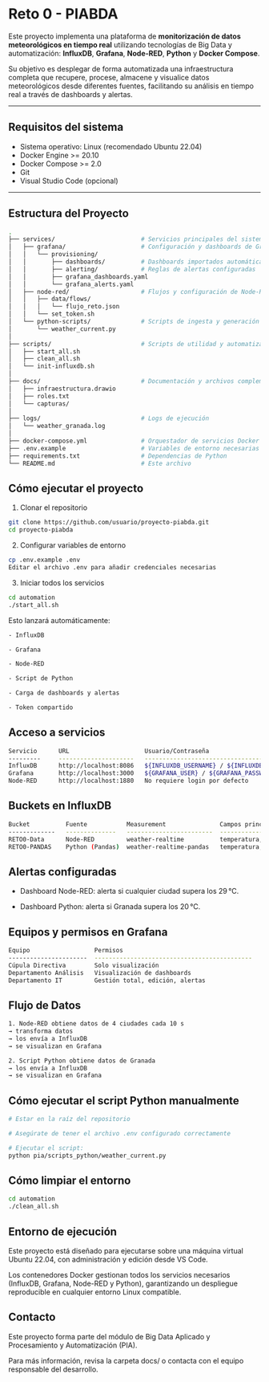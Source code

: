# Reto 0 - PIABDA

Este proyecto implementa una plataforma de **monitorización de datos meteorológicos en tiempo real** utilizando tecnologías de Big Data y automatización: **InfluxDB**, **Grafana**, **Node-RED**, **Python** y **Docker Compose**.

Su objetivo es desplegar de forma automatizada una infraestructura completa que recupere, procese, almacene y visualice datos meteorológicos desde diferentes fuentes, facilitando su análisis en tiempo real a través de dashboards y alertas.

---

## Requisitos del sistema

- Sistema operativo: Linux (recomendado Ubuntu 22.04)
- Docker Engine >= 20.10
- Docker Compose >= 2.0
- Git
- Visual Studio Code (opcional)

---

## Estructura del Proyecto

```bash
.
├── services/                        # Servicios principales del sistema
│   ├── grafana/                     # Configuración y dashboards de Grafana
│   │   └── provisioning/
│   │       ├── dashboards/          # Dashboards importados automáticamente
│   │       ├── alerting/            # Reglas de alertas configuradas
│   │       ├── grafana_dashboards.yaml
│   │       └── grafana_alerts.yaml
│   ├── node-red/                    # Flujos y configuración de Node-RED
│   │   ├── data/flows/
│   │   │   └── flujo_reto.json
│   │   └── set_token.sh
│   └── python-scripts/              # Scripts de ingesta y generación de datos
│       └── weather_current.py
│
├── scripts/                         # Scripts de utilidad y automatización
│   ├── start_all.sh
│   ├── clean_all.sh
│   └── init-influxdb.sh
│
├── docs/                            # Documentación y archivos complementarios
│   ├── infraestructura.drawio
│   ├── roles.txt
│   └── capturas/
│
├── logs/                            # Logs de ejecución
│   └── weather_granada.log
│
├── docker-compose.yml               # Orquestador de servicios Docker
├── .env.example                     # Variables de entorno necesarias
├── requirements.txt                 # Dependencias de Python
└── README.md                        # Este archivo
```

## Cómo ejecutar el proyecto 
1. Clonar el repositorio
```bash
git clone https://github.com/usuario/proyecto-piabda.git
cd proyecto-piabda
```
2. Configurar variables de entorno

```bash
cp .env.example .env
Editar el archivo .env para añadir credenciales necesarias
```
3. Iniciar todos los servicios

```bash
cd automation
./start_all.sh
```

Esto lanzará automáticamente:
```bash
- InfluxDB

- Grafana

- Node-RED

- Script de Python

- Carga de dashboards y alertas

- Token compartido
```

## Acceso a servicios
```bash
Servicio      URL                     Usuario/Contraseña
---------     ---------------------   ----------------------------------------
InfluxDB      http://localhost:8086   ${INFLUXDB_USERNAME} / ${INFLUXDB_PASSWORD}
Grafana       http://localhost:3000   ${GRAFANA_USER} / ${GRAFANA_PASSWORD}
Node-RED      http://localhost:1880   No requiere login por defecto
```
## Buckets en InfluxDB

```bash
Bucket          Fuente           Measurement               Campos principales                                Tags
-------------   --------------   ------------------------  -------------------------------------------------  ------------
RETO0-Data      Node-RED         weather-realtime          temperatura, humedad, presion, etc.               tag_ciudad
RETO0-PANDAS    Python (Pandas)  weather-realtime-pandas   temperatura, humedad, viento_velocidad, etc.      ciudad
```

## Alertas configuradas

- Dashboard Node-RED: alerta si cualquier ciudad supera los 29 °C.

- Dashboard Python: alerta si Granada supera los 20 °C.


## Equipos y permisos en Grafana
```bash
Equipo                  Permisos
----------------------  --------------------------------------------
Cúpula Directiva        Solo visualización
Departamento Análisis   Visualización de dashboards
Departamento IT         Gestión total, edición, alertas
```

## Flujo de Datos
```bash
1. Node-RED obtiene datos de 4 ciudades cada 10 s
→ transforma datos
→ los envía a InfluxDB
→ se visualizan en Grafana

2. Script Python obtiene datos de Granada
→ los envía a InfluxDB
→ se visualizan en Grafana
```

## Cómo ejecutar el script Python manualmente

```bash
# Estar en la raíz del repositorio

# Asegúrate de tener el archivo .env configurado correctamente

# Ejecutar el script:
python pia/scripts_python/weather_current.py
```

## Cómo limpiar el entorno

```bash
cd automation
./clean_all.sh
```

## Entorno de ejecución

Este proyecto está diseñado para ejecutarse sobre una máquina virtual Ubuntu 22.04, con administración y edición desde VS Code.

Los contenedores Docker gestionan todos los servicios necesarios (InfluxDB, Grafana, Node-RED y Python), garantizando un despliegue reproducible en cualquier entorno Linux compatible.


## Contacto

Este proyecto forma parte del módulo de Big Data Aplicado y Procesamiento y Automatización (PIA).

Para más información, revisa la carpeta docs/ o contacta con el equipo responsable del desarrollo.

